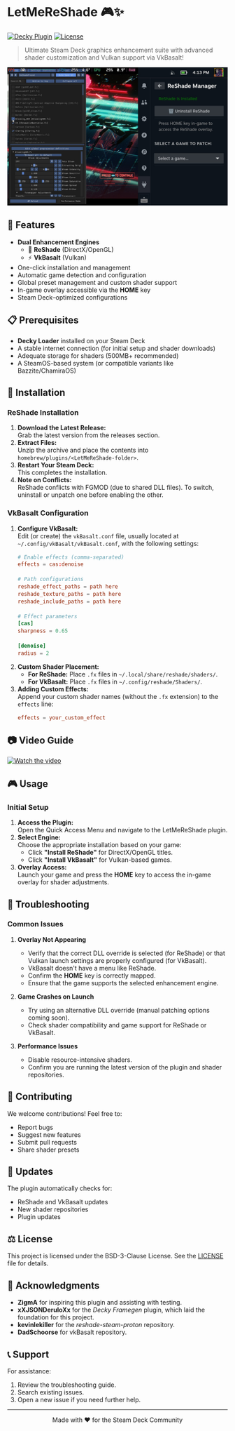 # LetMeReShade 🎮✨

[![Decky Plugin](https://img.shields.io/badge/Decky-Plugin-brightgreen.svg)](https://github.com/SteamDeckHomebrew/decky-loader)
[![License](https://img.shields.io/badge/license-BSD--3-blue.svg)](LICENSE)

> Ultimate Steam Deck graphics enhancement suite with advanced shader customization and Vulkan support via VkBasalt!

![LetMeReShade Banner](assets/shade.jpg)

## 🌟 Features

- **Dual Enhancement Engines**
  - 🎨 **ReShade** (DirectX/OpenGL)
  - ⚡ **VkBasalt** (Vulkan)
- One-click installation and management
- Automatic game detection and configuration
- Global preset management and custom shader support
- In-game overlay accessible via the **HOME** key
- Steam Deck–optimized configurations

## 📋 Prerequisites

- **Decky Loader** installed on your Steam Deck
- A stable internet connection (for initial setup and shader downloads)
- Adequate storage for shaders (500MB+ recommended)
- A SteamOS-based system (or compatible variants like Bazzite/ChamiraOS)

## 🚀 Installation

### ReShade Installation

1. **Download the Latest Release:**  
   Grab the latest version from the releases section.
2. **Extract Files:**  
   Unzip the archive and place the contents into `homebrew/plugins/<LetMeReShade-folder>`.
3. **Restart Your Steam Deck:**  
   This completes the installation.
4. **Note on Conflicts:**  
   ReShade conflicts with FGMOD (due to shared DLL files). To switch, uninstall or unpatch one before enabling the other.

### VkBasalt Configuration

1. **Configure VkBasalt:**  
   Edit (or create) the `vkBasalt.conf` file, usually located at `~/.config/vkBasalt/vkBasalt.conf`, with the following settings:
   ```conf
   # Enable effects (comma-separated)
   effects = cas:denoise

   # Path configurations
   reshade_effect_paths = path here
   reshade_texture_paths = path here
   reshade_include_paths = path here

   # Effect parameters
   [cas]
   sharpness = 0.65

   [denoise]
   radius = 2
   ```
2. **Custom Shader Placement:**  
   - **For ReShade:** Place `.fx` files in `~/.local/share/reshade/shaders/`.
   - **For VkBasalt:** Place `.fx` files in `~/.config/reshade/Shaders/`.
3. **Adding Custom Effects:**  
   Append your custom shader names (without the `.fx` extension) to the `effects` line:
   ```conf
   effects = your_custom_effect
   ```

## 📷 Video Guide

[![Watch the video](https://img.youtube.com/vi/4uTVz7deH6E/maxresdefault.jpg)](https://youtu.be/4uTVz7deH6E)

## 🎮 Usage

### Initial Setup

1. **Access the Plugin:**  
   Open the Quick Access Menu and navigate to the LetMeReShade plugin.
2. **Select Engine:**  
   Choose the appropriate installation based on your game:
   - Click **"Install ReShade"** for DirectX/OpenGL titles.
   - Click **"Install VkBasalt"** for Vulkan-based games.
3. **Overlay Access:**  
   Launch your game and press the **HOME** key to access the in-game overlay for shader adjustments.

## 🔧 Troubleshooting

### Common Issues

1. **Overlay Not Appearing**
   - Verify that the correct DLL override is selected (for ReShade) or that Vulkan launch settings are properly configured (for VkBasalt).
   - VkBasalt doesn't have a menu like ReShade.
   - Confirm the **HOME** key is correctly mapped.
   - Ensure that the game supports the selected enhancement engine.

2. **Game Crashes on Launch**
   - Try using an alternative DLL override (manual patching options coming soon).
   - Check shader compatibility and game support for ReShade or VkBasalt.

3. **Performance Issues**
   - Disable resource-intensive shaders.
   - Confirm you are running the latest version of the plugin and shader repositories.

## 📝 Contributing

We welcome contributions! Feel free to:
- Report bugs
- Suggest new features
- Submit pull requests
- Share shader presets

## 🔄 Updates

The plugin automatically checks for:
- ReShade and VkBasalt updates
- New shader repositories
- Plugin updates

## ⚖️ License

This project is licensed under the BSD-3-Clause License. See the [LICENSE](LICENSE) file for details.

## 🙏 Acknowledgments

- **ZigmA** for inspiring this plugin and assisting with testing.
- **xXJSONDeruloXx** for the *Decky Framegen* plugin, which laid the foundation for this project.
- **kevinlekiller** for the *reshade-steam-proton* repository.
- **DadSchoorse** for vkBasalt repository.

## 📞 Support

For assistance:
1. Review the troubleshooting guide.
2. Search existing issues.
3. Open a new issue if you need further help.

---

<p align="center">Made with ❤️ for the Steam Deck Community</p>
